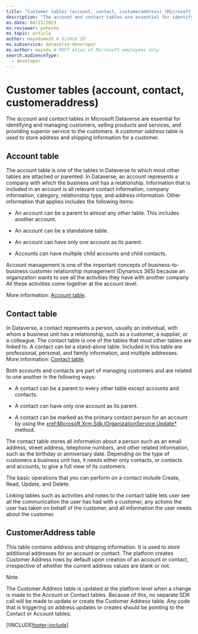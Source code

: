```yaml
---
title: "Customer tables (account, contact, customeraddress) (Microsoft Dataverse) | Microsoft Docs" # Intent and product brand in a unique string of 43-59 chars including spaces
description: "The account and contact tables are essential for identifying and managing customers, selling products and services, and providing superior service to the customers. A customer address table is used to store address and shipping information for a customer." # 115-145 characters including spaces. This abstract displays in the search result.
ms.date: 04/13/2023
ms.reviewer: pehecke
ms.topic: article
author: mayadumesh # GitHub ID
ms.subservice: dataverse-developer
ms.author: mayadu # MSFT alias of Microsoft employees only
search.audienceType: 
  - developer
---
```

# Customer tables (account, contact, customeraddress)

The *account* and *contact* tables in Microsoft Dataverse are essential for identifying and managing customers, selling products and services, and providing superior service to the customers. A *customer address* table is used to store address and shipping information for a customer.  
  
## Account table
 
The account table is one of the tables in Dataverse to which most other tables are attached or parented. In Dataverse, an account represents a company with which the business unit has a relationship. Information that is included in an account is all relevant contact information, company information, category, relationship type, and address information. Other information that applies includes the following items:  
  
- An account can be a parent to almost any other table. This includes another account.  
  
- An account can be a standalone table.  
  
- An account can have only one account as its parent.  
  
- Accounts can have multiple child accounts and child contacts.  
  
Account management is one of the important concepts of business-to-business customer relationship management (Dynamics 365) because an organization wants to see all the activities they have with another company All these activities come together at the account level.  

More information: [Account table](reference/entities/account.md).
  
## Contact table

In Dataverse, a contact represents a person, usually an individual, with whom a business unit has a relationship, such as a customer, a supplier, or a colleague. The contact table is one of the tables that most other tables are linked to. A contact can be a stand-alone table. Included in this table are professional, personal, and family information, and multiple addresses. More information: [Contact table](reference/entities/contact.md).
  
Both accounts and contacts are part of managing customers and are related to one another in the following ways:  
  
- A contact can be a parent to every other table except accounts and contacts.  
  
- A contact can have only one account as its parent.  
  
- A contact can be marked as the primary contact person for an account by using the <xref:Microsoft.Xrm.Sdk.IOrganizationService.Update*> method.  
  
The contact table stores all information about a person such as an email address, street address, telephone numbers, and other related information, such as the birthday or anniversary date. Depending on the type of customers a business unit has, it needs either only contacts, or contacts and accounts, to give a full view of its customers.  
  
The basic operations that you can perform on a contact include Create, Read, Update, and Delete.  
  
Linking tables such as activities and notes to the contact table lets user see all the communication the user has had with a customer, any actions the user has taken on behalf of the customer, and all information the user needs about the customer.

## CustomerAddress table

This table contains address and shipping information. It is used to store additional addresses for an account or contact. The platform creates Customer Address rows by default upon creation of an account or contact, irrespective of whether the current address values are blank or not.

>[!NOTE]
>The Customer Address table is updated at the platform level when a change is made to the Account or Contact tables. Because of this, no separate SDK call will be made to update or create the Customer Address table. Any code that is triggering on address updates or creates should be pointing to the Contact or Account tables.
  

[!INCLUDE[footer-include](../../includes/footer-banner.md)]

